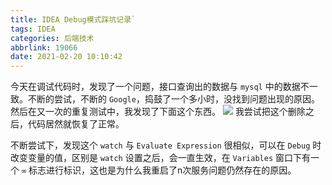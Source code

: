 ```yaml
---
title: IDEA Debug模式踩坑记录`
tags: IDEA
categories: 后端技术
abbrlink: 19066
date: 2021-02-20 10:10:42
---
```


今天在调试代码时，发现了一个问题，接口查询出的数据与 `mysql` 中的数据不一致。<!-- more -->不断的尝试，不断的 `Google`，捣鼓了一个多小时，没找到问题出现的原因。然后在又一次的重复测试中，我发现了下面这个东西。
![](https://ae01.alicdn.com/kf/U07998339e00d44e0b2e0d7ef307a22b5K.jpg)
我尝试把这个删除之后，代码居然就恢复了正常。

不断尝试下，发现这个 `watch` 与 `Evaluate Expression` 很相似，可以在 `Debug` 时改变变量的值，区别是 `watch` 设置之后，会一直生效，在 `Variables` 窗口下有一个 `∞` 标志进行标识，这也是为什么我重启了n次服务问题仍然存在的原因。
